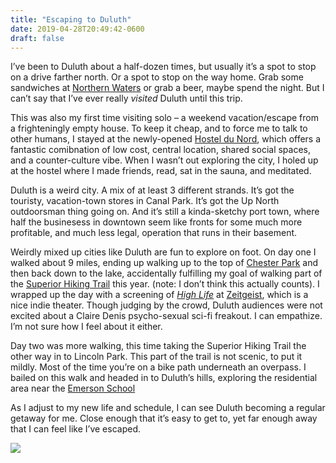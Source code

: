```yaml
---
title: "Escaping to Duluth"
date: 2019-04-28T20:49:42-0600
draft: false
---
```






I’ve been to Duluth about a half-dozen times, but usually it’s a spot to stop on a drive farther north. Or a spot to stop on the way home. Grab some sandwiches at [Northern Waters](https://northernwaterssmokehaus.com/) or grab a beer, maybe spend the night. But I can’t say that I’ve ever really _visited_ Duluth until this trip.

This was also my first time visiting solo – a weekend vacation/escape from a frighteningly empty house. To keep it cheap, and to force me to talk to other humans, I stayed at the newly-opened [Hostel du Nord](https://hosteldunord.com/), which offers a fantastic comibnation of low cost, central location, shared social spaces, and a counter-culture vibe. When I wasn’t out exploring the city, I holed up at the hostel where I made friends, read, sat in the sauna, and meditated.

Duluth is a weird city. A mix of at least 3 different strands. It’s got the touristy, vacation-town stores in Canal Park. It’s got the Up North outdoorsman thing going on. And it’s still a kinda-sketchy port town, where half the businesess in downtown seem like fronts for some much more profitable, and much less legal, operation that runs in their basement.

Weirdly mixed up cities like Duluth are fun to explore on foot. On day one I walked about 9 miles, ending up walking up to the top of [Chester Park](http://www.duluthmn.gov/parks/parks-listing/chester-park/) and then back down to the lake, accidentally fulfilling my goal of walking part of the [Superior Hiking Trail](https://superiorhiking.org/) this year. (note: I don’t think this actually counts). I wrapped up the day with a screening of [_High Life_](https://www.imdb.com/title/tt4827558/) at [Zeitgeist](https://zeitgeistarts.com/), which is a nice indie theater. Though judging by the crowd, Duluth audiences were not excited about a Claire Denis psycho-sexual sci-fi freakout. I can empathize. I’m not sure how I feel about it either.

Day two was more walking, this time taking the Superior Hiking Trail the other way in to Lincoln Park. This part of the trail is not scenic, to put it mildly. Most of the time you’re on a bike path underneath an overpass. I bailed on this walk and headed in to Duluth’s hills, exploring the residential area near the [Emerson School](https://reflections.mndigital.org/catalog/nemhc:3536?pn=false#/image/0)

As I adjust to my new life and schedule, I can see Duluth becoming a regular getaway for me. Close enough that it’s easy to get to, yet far enough away that I can feel like I’ve escaped.

![](/images/2019/8f13d56320.jpg)



